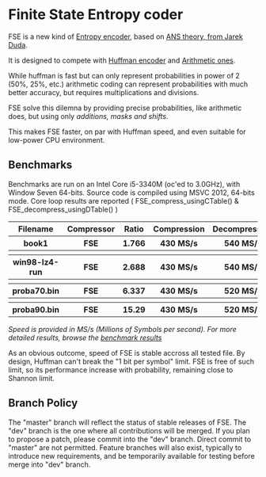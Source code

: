Finite State Entropy coder
===========================

FSE is a new kind of [Entropy encoder](http://en.wikipedia.org/wiki/Entropy_encoding),
based on [ANS theory, from Jarek Duda](http://arxiv.org/abs/1311.2540).

It is designed to compete with [Huffman encoder](http://en.wikipedia.org/wiki/Huffman_coding)
and [Arithmetic ones](http://en.wikipedia.org/wiki/Arithmetic_coding).

While huffman is fast but can only represent probabilities in power of 2 (50%, 25%, etc.)
arithmetic coding can represent probabilities with much better accuracy, but requires multiplications and divisions.

FSE solve this dilemna by providing precise probabilities, like arithmetic does,
but using only *additions, masks and shifts*.

This makes FSE faster, on par with Huffman speed, and even suitable for low-power CPU environment.


Benchmarks
-------------------------

Benchmarks are run on an Intel Core i5-3340M (oc'ed to 3.0GHz), with Window Seven 64-bits.
Source code is compiled using MSVC 2012, 64-bits mode.
Core loop results are reported ( FSE_compress_usingCTable() & FSE_decompress_usingDTable() )

<table>
  <tr>
    <th>Filename</th><th>Compressor</th><th>Ratio</th><th>Compression</th><th>Decompression</th>
  </tr>
  <tr>
    <th>book1</th><th>FSE</th><th>1.766</th><th>430 MS/s</th><th>540 MS/s</th>
  </tr>
  <tr>
    <th></th><th></th><th></th><th></th><th></th>
  </tr>
  <tr>
    <th>win98-lz4-run</th><th>FSE</th><th>2.688</th><th>430 MS/s</th><th>540 MS/s</th>
  </tr>
  <tr>
    <th></th><th></th><th></th><th></th><th></th>
  </tr>
  <tr>
    <th>proba70.bin</th><th>FSE</th><th>6.337</th><th>430 MS/s</th><th>520 MS/s</th>
  </tr>
  <tr>
    <th></th><th></th><th></th><th></th><th></th>
  </tr>
  <tr>
    <th>proba90.bin</th><th>FSE</th><th>15.29</th><th>430 MS/s</th><th>520 MS/s</th>
  </tr>
</table>

*Speed is provided in MS/s (Millions of Symbols per second).
For more detailed results, browse the [benchmark results](benchmarkResults)*

As an obvious outcome, speed of FSE is stable accross all tested file.
By design, Huffman can't break the "1 bit per symbol" limit.
FSE is free of such limit, so its performance increase with probability, remaining close to Shannon limit.

Branch Policy
-------------------------
The "master" branch will reflect the status of stable releases of FSE.
The "dev" branch is the one where all contributions will be merged. If you plan to propose a patch, please commit into the "dev" branch. Direct commit to "master" are not permitted. Feature branches will also exist, typically to introduce new requirements, and be temporarily available for testing before merge into "dev" branch.

